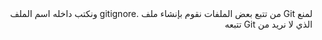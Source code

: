 <div dir="rtl">
لمنع Git من تتبع بعض الملفات نقوم بإنشاء ملف
.gitignore
ونكتب داخله اسم الملف الذي لا نريد من Git تتبعه
</div>